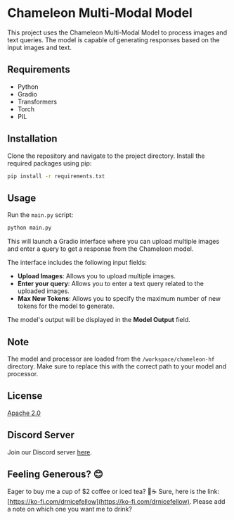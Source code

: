 # Chameleon Multi-Modal Model

This project uses the Chameleon Multi-Modal Model to process images and text queries. The model is capable of generating responses based on the input images and text.

## Requirements

- Python
- Gradio
- Transformers
- Torch
- PIL

## Installation

Clone the repository and navigate to the project directory. Install the required packages using pip:

```bash
pip install -r requirements.txt
```

## Usage

Run the `main.py` script:

```bash
python main.py
```

This will launch a Gradio interface where you can upload multiple images and enter a query to get a response from the Chameleon model.

The interface includes the following input fields:

- **Upload Images**: Allows you to upload multiple images.
- **Enter your query**: Allows you to enter a text query related to the uploaded images.
- **Max New Tokens**: Allows you to specify the maximum number of new tokens for the model to generate.

The model's output will be displayed in the **Model Output** field.

## Note

The model and processor are loaded from the `/workspace/chameleon-hf` directory. Make sure to replace this with the correct path to your model and processor.


## License

[Apache 2.0](https://choosealicense.com/licenses/apache-2.0/)

## Discord Server

Join our Discord server [here](https://discord.gg/xhcBDEM3).

## Feeling Generous? 😊

Eager to buy me a cup of $2 coffee or iced tea? 🍵☕ Sure, here is the link: [https://ko-fi.com/drnicefellow](https://ko-fi.com/drnicefellow). Please add a note on which one you want me to drink?
